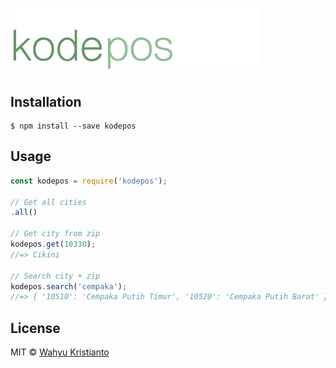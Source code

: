 # ![kodepos](logo.png)

## Installation

```cli
$ npm install --save kodepos
```

## Usage

```js
const kodepos = require('kodepos');

// Get all cities
.all()

// Get city from zip
kodepos.get(10330);
//=> Cikini

// Search city + zip
kodepos.search('cempaka');
//=> { '10510': 'Cempaka Putih Timur', '10520': 'Cempaka Putih Barat' }
```

## License

MIT © [Wahyu Kristianto](https://kristories.com)
